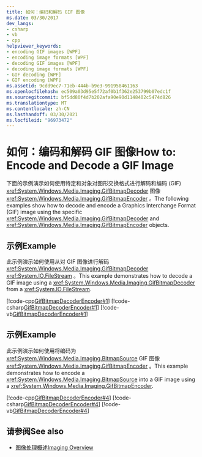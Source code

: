 ```yaml
---
title: 如何：编码和解码 GIF 图像
ms.date: 03/30/2017
dev_langs:
- csharp
- vb
- cpp
helpviewer_keywords:
- encoding GIF images [WPF]
- encoding image formats [WPF]
- decoding GIF images [WPF]
- decoding image formats [WPF]
- GIF decoding [WPF]
- GIF encoding [WPF]
ms.assetid: 9cdd9ec7-71eb-444b-b9e3-991958461163
ms.openlocfilehash: ec509a03d95e5f72af0b1f362e253799b07edc1f
ms.sourcegitcommit: bf5dd80f4d7b202afa90e90d1148402c5474d826
ms.translationtype: MT
ms.contentlocale: zh-CN
ms.lasthandoff: 03/30/2021
ms.locfileid: "96973472"
---
```

# <a name="how-to-encode-and-decode-a-gif-image"></a><span data-ttu-id="b997d-102">如何：编码和解码 GIF 图像</span><span class="sxs-lookup"><span data-stu-id="b997d-102">How to: Encode and Decode a GIF Image</span></span>
<span data-ttu-id="b997d-103">下面的示例演示如何使用特定和对象对图形交换格式进行解码和编码 (GIF) <xref:System.Windows.Media.Imaging.GifBitmapDecoder> 图像 <xref:System.Windows.Media.Imaging.GifBitmapEncoder> 。</span><span class="sxs-lookup"><span data-stu-id="b997d-103">The following examples show how to decode and encode a Graphics Interchange Format (GIF) image using the specific <xref:System.Windows.Media.Imaging.GifBitmapDecoder> and <xref:System.Windows.Media.Imaging.GifBitmapEncoder> objects.</span></span>  
  
## <a name="example"></a><span data-ttu-id="b997d-104">示例</span><span class="sxs-lookup"><span data-stu-id="b997d-104">Example</span></span>  
 <span data-ttu-id="b997d-105">此示例演示如何使用从对 GIF 图像进行解码 <xref:System.Windows.Media.Imaging.GifBitmapDecoder> <xref:System.IO.FileStream> 。</span><span class="sxs-lookup"><span data-stu-id="b997d-105">This example demonstrates how to decode a GIF image using a <xref:System.Windows.Media.Imaging.GifBitmapDecoder> from a <xref:System.IO.FileStream>.</span></span>  
  
 [!code-cpp[GifBitmapDecoderEncoder#1](~/samples/snippets/cpp/VS_Snippets_Wpf/GifBitmapDecoderEncoder/CPP/GifEncoderDecoder.cpp#1)]
 [!code-csharp[GifBitmapDecoderEncoder#1](~/samples/snippets/csharp/VS_Snippets_Wpf/GifBitmapDecoderEncoder/CSharp/GifEncoderDecoder.cs#1)]
 [!code-vb[GifBitmapDecoderEncoder#1](~/samples/snippets/visualbasic/VS_Snippets_Wpf/GifBitmapDecoderEncoder/VB/GifEncoderDecoder.vb#1)]  
  
## <a name="example"></a><span data-ttu-id="b997d-106">示例</span><span class="sxs-lookup"><span data-stu-id="b997d-106">Example</span></span>  
 <span data-ttu-id="b997d-107">此示例演示如何使用将编码为 <xref:System.Windows.Media.Imaging.BitmapSource> GIF 图像 <xref:System.Windows.Media.Imaging.GifBitmapEncoder> 。</span><span class="sxs-lookup"><span data-stu-id="b997d-107">This example demonstrates how to encode a <xref:System.Windows.Media.Imaging.BitmapSource> into a GIF image using a <xref:System.Windows.Media.Imaging.GifBitmapEncoder>.</span></span>  
  
 [!code-cpp[GifBitmapDecoderEncoder#4](~/samples/snippets/cpp/VS_Snippets_Wpf/GifBitmapDecoderEncoder/CPP/GifEncoderDecoder.cpp#4)]
 [!code-csharp[GifBitmapDecoderEncoder#4](~/samples/snippets/csharp/VS_Snippets_Wpf/GifBitmapDecoderEncoder/CSharp/GifEncoderDecoder.cs#4)]
 [!code-vb[GifBitmapDecoderEncoder#4](~/samples/snippets/visualbasic/VS_Snippets_Wpf/GifBitmapDecoderEncoder/VB/GifEncoderDecoder.vb#4)]  
  
## <a name="see-also"></a><span data-ttu-id="b997d-108">请参阅</span><span class="sxs-lookup"><span data-stu-id="b997d-108">See also</span></span>

- [<span data-ttu-id="b997d-109">图像处理概述</span><span class="sxs-lookup"><span data-stu-id="b997d-109">Imaging Overview</span></span>](imaging-overview.md)
